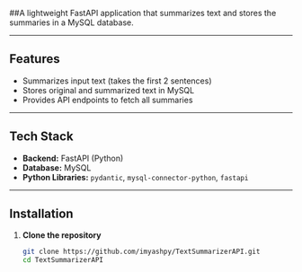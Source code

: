 ##A lightweight FastAPI application that summarizes text and stores the summaries in a MySQL database.

---

## Features

- Summarizes input text (takes the first 2 sentences)  
- Stores original and summarized text in MySQL  
- Provides API endpoints to fetch all summaries  

---

## Tech Stack

- **Backend:** FastAPI (Python)  
- **Database:** MySQL  
- **Python Libraries:** `pydantic`, `mysql-connector-python`, `fastapi`  

---

## Installation

1. **Clone the repository**  
   ```bash
   git clone https://github.com/imyashpy/TextSummarizerAPI.git
   cd TextSummarizerAPI
```

